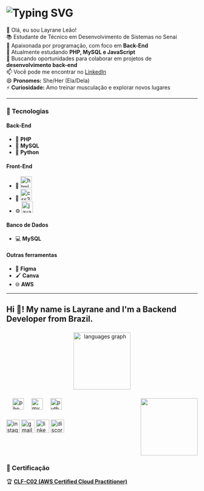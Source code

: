 # <img src="https://readme-typing-svg.demolab.com?font=Fira+Code&pause=500&color=007BFF&width=600&lines=Hello+World%2C+I'm+Layrane+Le%C3%A3o;Backend+Developer;Programadora+apaixonada+por+tecnologia!" alt="Typing SVG" />

👋 Olá, eu sou Layrane Leão!  
📚 Estudante de Técnico em Desenvolvimento de Sistemas no Senai  
👀 Apaixonada por programação, com foco em **Back-End**  
🔭 Atualmente estudando **PHP, MySQL e JavaScript**  
💞️ Buscando oportunidades para colaborar em projetos de **desenvolvimento back-end**  
📫 Você pode me encontrar no [LinkedIn](https://www.linkedin.com/in/layraneleao/)  
😄 **Pronomes:** She/Her (Ela/Dela)  
⚡ **Curiosidade:** Amo treinar musculação e explorar novos lugares  


___

### 🚀 Tecnologias  

#### **Back-End**  
- 🔧 **PHP**  
- 💾 **MySQL**  
- 🐍 **Python**  

#### **Front-End**  
- 📜  <img src="https://cdn.jsdelivr.net/gh/devicons/devicon/icons/html5/html5-original.svg" height="30" alt="html5 logo"  />
- 🎨  <img src="https://cdn.jsdelivr.net/gh/devicons/devicon/icons/css3/css3-original.svg" height="30" alt="css3 logo"  />
  <img width="12" />
- ⚙️  <img src="https://cdn.jsdelivr.net/gh/devicons/devicon/icons/javascript/javascript-original.svg" height="30" alt="javascript logo"  />
  <img width="12" /> 

#### **Banco de Dados**  
- 💻 **MySQL**

#### **Outras ferramentas**  
- 🎨 **Figma**  
- 🖌 **Canva**  
- 🌐 **AWS**

---

<h2 align="left">Hi 👋! My name is Layrane and I'm a Backend Developer from Brazil.</h2>

###

<div align="center">
  <img src="https://github-readme-stats.vercel.app/api/top-langs?username=LayraneLeao&locale=en&hide_title=false&layout=compact&card_width=320&langs_count=5&theme=dracula&hide_border=false" height="150" alt="languages graph"  />
</div>

###

<img align="right" height="150" src="https://cdn.dribbble.com/users/510430/screenshots/6749707/programar.gif"  />

###

<div align="left">
  <img width="12" />
  
  <img src="https://cdn.jsdelivr.net/gh/devicons/devicon/icons/php/php-original.svg" height="30" alt="php logo"  />
  <img width="12" />
  
  <img src="https://cdn.jsdelivr.net/gh/devicons/devicon/icons/mysql/mysql-original.svg" height="30" alt="mysql logo"  />
  <img width="12" />
  <img src="https://cdn.jsdelivr.net/gh/devicons/devicon/icons/python/python-original.svg" height="30" alt="python logo"  />
</div>

###

<div align="left">
  <img src="https://img.shields.io/static/v1?message=Instagram&logo=instagram&label=&color=E4405F&logoColor=white&labelColor=&style=for-the-badge" height="35" alt="instagram logo"  />
  <img src="https://img.shields.io/static/v1?message=Gmail&logo=gmail&label=&color=D14836&logoColor=white&labelColor=&style=for-the-badge" height="35" alt="gmail logo"  />
  <img src="https://img.shields.io/static/v1?message=LinkedIn&logo=linkedin&label=&color=0077B5&logoColor=white&labelColor=&style=for-the-badge" height="35" alt="linkedin logo"  />
  <img src="https://img.shields.io/static/v1?message=Discord&logo=discord&label=&color=7289DA&logoColor=white&labelColor=&style=for-the-badge" height="35" alt="discord logo"  />
</div>

###

<br clear="both">


###

### 📜 Certificação  
🏆 <a href="https://www.credly.com/badges/your-certification-link" target="_blank"> **CLF-C02 (AWS Certified Cloud Practitioner)**</a>
